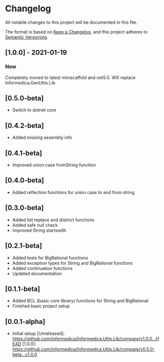 # Changelog

All notable changes to this project will be documented in this file.

The format is based on [Keep a Changelog](https://keepachangelog.com/en/1.0.0/),
and this project adheres to [Semantic Versioning](https://semver.org/spec/v2.0.0.html).

## [1.0.0] - 2021-01-19

### New
Completely moved to latest miniscaffold and net5.0. Will replace Informedica.GenUtils.Lib

## [0.5.0-beta]

* Switch to dotnet core

## [0.4.2-beta]

* Added missing assembly info

## [0.4.1-beta]

* Improved union case fromString function

## [0.4.0-beta]

* Added reflection functions for union case to and from string

## [0.3.0-beta]

* Added list replace and distinct functions
* Added safe null check
* Improved String startswith

## [0.2.1-beta]

* Added tests for BigRational functions
* Added exception types for String and BigRational functions
* Added continuation functions
* Updated documentation

## [0.1.1-beta]

* Added BCL (basic core library) functions for String and BigRational
* Finished basic project setup

## [0.0.1-alpha]

* Initial setup
[Unreleased]: https://github.com/informedica/Informedica.Utils.Lib/compare/v1.0.0...HEAD
[1.0.0]: https://github.com/informedica/Informedica.Utils.Lib/compare/v0.5.0-beta...v1.0.0
